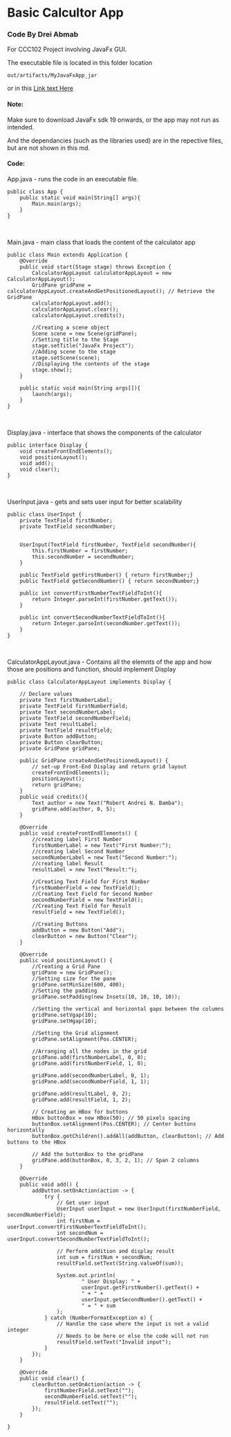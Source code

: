 # Basic Calcultor App
### Code By Drei Abmab

<p>For CCC102 Project involving JavaFx GUI.  </p>
<p>The executable file is located in this folder location</p>  

```
out/artifacts/MyJavaFxApp_jar 
```
or in this [Link text Here](https://drive.google.com/file/d/12309q9GcGekpfBg7vEBgjezmbgyDrTb5/view?usp=sharing)

#### Note:

<p>Make sure to download JavaFx sdk 19 onwards, or the app may not run as intended. </p>
<p>And the dependancies (such as the libraries used) are in the repective files, but are not shown in this md. </p>


#### Code:
  
App.java - runs the code in an executable file. 
``` 
public class App {
    public static void main(String[] args){
        Main.main(args);
    }
}
```
<br />
  
Main.java - main class that loads the content of the calculator app 
``` 
public class Main extends Application {
    @Override
    public void start(Stage stage) throws Exception {
        CalculatorAppLayout calculatorAppLayout = new CalculatorAppLayout();
        GridPane gridPane = calculatorAppLayout.createAndGetPositionedLayout(); // Retrieve the GridPane
        calculatorAppLayout.add();
        calculatorAppLayout.clear();
        calculatorAppLayout.credits();

        //Creating a scene object
        Scene scene = new Scene(gridPane);
        //Setting title to the Stage
        stage.setTitle("JavaFx Project");
        //Adding scene to the stage
        stage.setScene(scene);
        //Displaying the contents of the stage
        stage.show();
    }

    public static void main(String args[]){
        launch(args);
    }
}
``` 
<br />
  
Display.java - interface that shows the components of the calculator
```
public interface Display {
    void createFrontEndElements();
    void positionLayout();
    void add();
    void clear();
}
``` 
<br />
  
UserInput.java - gets and sets user input for better scalability 
```
public class UserInput {
    private TextField firstNumber;
    private TextField secondNumber;


    UserInput(TextField firstNumber, TextField secondNumber){
        this.firstNumber = firstNumber;
        this.secondNumber = secondNumber;
    }

    public TextField getFirstNumber() { return firstNumber;}
    public TextField getSecondNumber() { return secondNumber;}

    public int convertFirstNumberTextFieldToInt(){
        return Integer.parseInt(firstNumber.getText());
    }

    public int convertSecondNumberTextFieldToInt(){
        return Integer.parseInt(secondNumber.getText());
    }
}
``` 
<br />
  
CalculatorAppLayout.java - Contains all the elemnts of the app and how those are positions and function, should implement Display
```
public class CalculatorAppLayout implements Display {
```
```
    // Declare values
    private Text firstNumberLabel;
    private TextField firstNumberField;
    private Text secondNumberLabel;
    private TextField secondNumberField;
    private Text resultLabel;
    private TextField resultField;
    private Button addButton;
    private Button clearButton;
    private GridPane gridPane;
```
```
    public GridPane createAndGetPositionedLayout() {
        // set-up Front-End Display and return grid layout
        createFrontEndElements();
        positionLayout();
        return gridPane;
    }
    public void credits(){
        Text author = new Text("Robert Andrei N. Bamba");
        gridPane.add(author, 0, 5);
    }
```
```
    @Override
    public void createFrontEndElements() {
        //creating label First Number
        firstNumberLabel = new Text("First Number:");
        //creating label Second Number
        secondNumberLabel = new Text("Second Number:");
        //creating label Result
        resultLabel = new Text("Result:");

        //Creating Text Field for First Number
        firstNumberField = new TextField();
        //Creating Text Field for Second Number
        secondNumberField = new TextField();
        //Creating Text Field for Result
        resultField = new TextField();

        //Creating Buttons
        addButton = new Button("Add");
        clearButton = new Button("Clear");
    }
```
```
    @Override
    public void positionLayout() {
        //Creating a Grid Pane
        gridPane = new GridPane();
        //Setting size for the pane
        gridPane.setMinSize(600, 400);
        //Setting the padding
        gridPane.setPadding(new Insets(10, 10, 10, 10));

        //Setting the vertical and horizontal gaps between the columns
        gridPane.setVgap(10);
        gridPane.setHgap(10);

        //Setting the Grid alignment
        gridPane.setAlignment(Pos.CENTER);

        //Arranging all the nodes in the grid
        gridPane.add(firstNumberLabel, 0, 0);
        gridPane.add(firstNumberField, 1, 0);

        gridPane.add(secondNumberLabel, 0, 1);
        gridPane.add(secondNumberField, 1, 1);

        gridPane.add(resultLabel, 0, 2);
        gridPane.add(resultField, 1, 2);

        // Creating an HBox for buttons
        HBox buttonBox = new HBox(50); // 50 pixels spacing
        buttonBox.setAlignment(Pos.CENTER); // Center buttons horizontally
        buttonBox.getChildren().addAll(addButton, clearButton); // Add buttons to the HBox

        // Add the buttonBox to the gridPane
        gridPane.add(buttonBox, 0, 3, 2, 1); // Span 2 columns
    }
```
```
    @Override
    public void add() {
        addButton.setOnAction(action -> {
            try {
                // Get user input
                UserInput userInput = new UserInput(firstNumberField, secondNumberField);
                int firstNum = userInput.convertFirstNumberTextFieldToInt();
                int secondNum = userInput.convertSecondNumberTextFieldToInt();

                // Perform addition and display result
                int sum = firstNum + secondNum;
                resultField.setText(String.valueOf(sum));

                System.out.println(
                        " User Display: " +
                        userInput.getFirstNumber().getText() +
                        " + " +
                        userInput.getSecondNumber().getText() +
                        " = " + sum
                );
            } catch (NumberFormatException e) {
                // Handle the case where the input is not a valid integer
                // Needs to be here or else the code will not run
                resultField.setText("Invalid input");
            }
        });
    }
```
```
    @Override
    public void clear() {
        clearButton.setOnAction(action -> {
            firstNumberField.setText("");
            secondNumberField.setText("");
            resultField.setText("");
        });
    }
```
```
}
```
